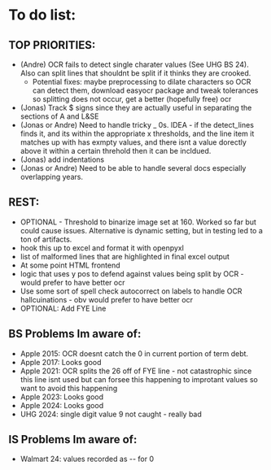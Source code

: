 # To do list:
## TOP PRIORITIES:
- (Andre) OCR fails to detect single charater values (See UHG BS 24). Also can split lines that shouldnt be split if it thinks they are crooked. 
    - Potential fixes: maybe preprocessing to dilate characters so OCR can detect them, download easyocr package and tweak tolerances so splitting does not occur, get a better (hopefully free) ocr
- (Jonas) Track $ signs since they are actually useful in separating the sections of A and L&SE
- (Jonas or Andre) Need to handle tricky _ 0s. IDEA - if the detect_lines finds it, and its within the appropriate x thresholds, and the line item it matches up with has exmpty values, and there isnt a value dorectly above it within a certain threhold then it can be incldued. 
- (Jonas) add indentations
- (Jonas or Andre) Need to be able to handle several docs especially overlapping years.
## REST:
- OPTIONAL - Threshold to binarize image set at 160. Worked so far but could cause issues. Alternative is dynamic setting, but in testing led to a ton of artifacts. 
- hook this up to excel and format it with openpyxl
- list of malformed lines that are highlighted in final excel output
- At some point HTML frontend 
- logic that uses y pos to defend against values being split by OCR - would prefer to have better ocr
- Use some sort of spell check autocorrect on labels to handle OCR hallcuinations - obv would prefer to have better ocr
- OPTIONAL: Add FYE Line

## BS Problems Im aware of:
- Apple 2015: OCR doesnt catch the 0 in current portion of term debt.
- Apple 2017: Looks good
- Apple 2021: OCR splits the 26 off of FYE line - not catastrophic since this line isnt used but can forsee this happening to improtant values so want to avoid this happening
- Apple 2023: Looks good
- Apple 2024: Looks good
- UHG 2024: single digit value 9 not caught - really bad

## IS Problems Im aware of:
- Walmart 24: values recorded as -- for 0

